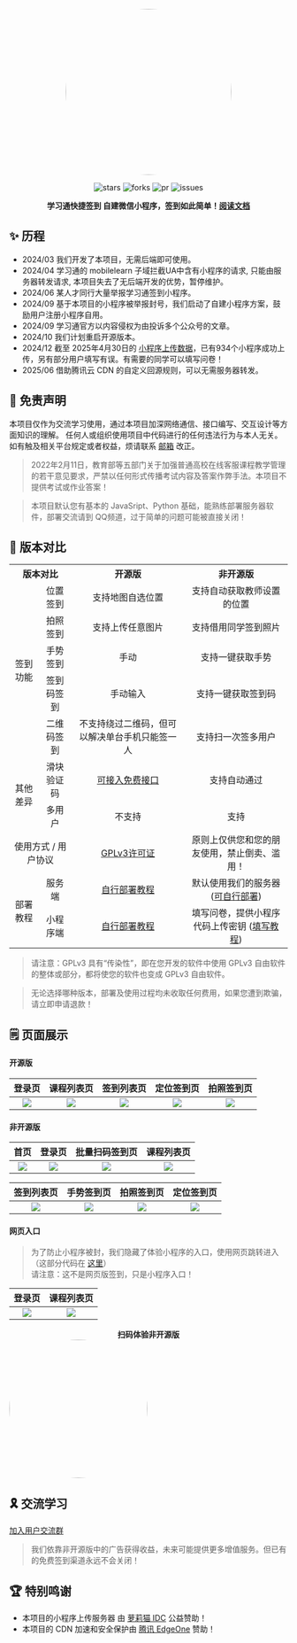 <center><div align="center">

<img src="https://avatars.githubusercontent.com/u/163529042?v=4" width="300" height="300" style="border-radius: 50%"></img>

<img alt="stars" src="https://img.shields.io/github/stars/Misaka-1314/Chaoxing-MiniProgram.svg?style=for-the-badge&label=Stars&logo=undertale&logoColor=orange&color=orange"/></img>
<img alt="forks" src="https://img.shields.io/github/forks/Misaka-1314/Chaoxing-MiniProgram.svg?style=for-the-badge&label=Forks&logo=stackshare&logoColor=f92f60&color=f92f60"/></img>
<img alt="pr" src="https://img.shields.io/github/issues-pr-closed/Misaka-1314/Chaoxing-MiniProgram.svg?style=for-the-badge&label=PR&logo=addthis&logoColor=green&color=0AC18E"/></img>
<img alt="issues" src="https://img.shields.io/github/issues/Misaka-1314/Chaoxing-MiniProgram.svg?style=for-the-badge&label=Issues&logo=openbugbounty&logoColor=e38dff&color=e38dff"/></img>

</div></center>

<div align="center" style="font-weight:bold"><b>学习通快捷签到 自建微信小程序，签到如此简单！<a href="https://doc.micono.eu.org">阅读文档</a></b></div>  

## ✨ 历程

+ 2024/03 我们开发了本项目，无需后端即可使用。
+ 2024/04 学习通的 mobilelearn 子域拦截UA中含有小程序的请求, 只能由服务器转发请求, 本项目失去了无后端开发的优势，暂停维护。
+ 2024/06 某人才同行大量举报学习通签到小程序。
+ 2024/09 基于本项目的小程序被举报封号，我们启动了自建小程序方案，鼓励用户注册小程序自用。
+ 2024/09 学习通官方以内容侵权为由投诉多个公众号的文章。
+ 2024/10 我们计划重启开源版本。
+ 2024/12 截至 2025年4月30日的 [小程序上传数据](http://113.45.185.136:24800)，已有934个小程序成功上传，另有部分用户填写有误。有需要的同学可以填写问卷！
+ 2025/06 借助腾讯云 CDN 的自定义回源规则，可以无需服务器转发。

## 🎃 免责声明

本项目仅作为交流学习使用，通过本项目加深网络通信、接口编写、交互设计等方面知识的理解。
任何人或组织使用项目中代码进行的任何违法行为与本人无关。如有触及相关平台规定或者权益，烦请联系 [邮箱](mailto:complaint@micono.eu.org) 改正。

> 2022年2月11日，教育部等五部门关于加强普通高校在线客服课程教学管理的若干意见要求，严禁以任何形式传播考试内容及答案作弊手法。本项目不提供考试或作业答案！

> 本项目默认您有基本的 JavaSript、Python 基础，能熟练部署服务器软件，部署交流请到 QQ频道，过于简单的问题可能被直接关闭！

## 🎉 版本对比

<table style="text-align: center">
    <tr>
        <th colspan=2>版本对比</th>
        <th>开源版</th>
        <th>非开源版</th>
    </tr>
    <tr>
        <td rowspan=5>签到功能</td>
        <td>位置签到</td>
        <td>支持地图自选位置</td>
        <td>支持自动获取教师设置的位置</td>
    </tr>
    <tr>
        <td>拍照签到</td>
        <td>支持上传任意图片</td>
        <td>支持借用同学签到照片</td>
    </tr>
    <tr>
        <td>手势签到</td>
        <td>手动</td>
        <td>支持一键获取手势</td>
    </tr>
    <tr>
        <td>签到码签到</td>
        <td>手动输入</td>
        <td>支持一键获取签到码</td>
    </tr>
    <tr>
        <td>二维码签到</td>
        <td>不支持绕过二维码，但可以解决单台手机只能签一人</td>
        <td>支持扫一次签多用户</td>
    </tr>
    <tr>
        <td rowspan=2>其他差异</td>
        <td>滑块验证码</td>
        <td><a href="https://github.com/Misaka-1314/Chaoxing-MiniProgram/blob/39c95d5b4a20ce4e8b4f8e3ed7bd038cc15b4490/miniprogram/pages/home/home.js#L165">可接入免费接口</a></td>
        <td>支持自动通过</td>
    </tr>
    <tr>
        <td>多用户</td>
        <td>不支持</td>
        <td>支持</td>
    </tr>
    <tr>
        <td colspan=2>使用方式 / 用户协议</td>
        <td><a href="https://github.com/Misaka-1314/Chaoxing-MiniProgram/blob/main/LICENSE">GPLv3许可证</a></td>
        <td>原则上仅供您和您的朋友使用，禁止倒卖、滥用！</td>
    </tr>
    <tr>
        <td rowspan=2>部署教程</td>
        <td>服务端</td>
        <td><a href="https://doc.micono.eu.org/advance/server.html">自行部署教程</a></td>
        <td>默认使用我们的服务器 (<a href="https://doc.micono.eu.org/advance/server.html">可自行部署</a>)</td>
    </tr>
    <tr>
        <td>小程序端</td>
        <td><a href="https://doc.micono.eu.org/advance/miniprogram.html">自行部署教程</a></td>
        <td>填写问卷，提供小程序代码上传密钥 (<a href="https://doc.micono.eu.org/advance/no-open.html">填写教程</a>)</td>
    </tr>
</table>

> 请注意：GPLv3 具有“传染性”，即在您开发的软件中使用 GPLv3 自由软件的整体或部分，都将使您的软件也变成 GPLv3 自由软件。

> 无论选择哪种版本，部署及使用过程均未收取任何费用，如果您遭到欺骗，请立即申请退款！

## 🗒️ 页面展示

#### 开源版

|                                                        **登录页**                                                        |                                                      **课程列表页**                                                      |                                                      **签到列表页**                                                      |                                                      **定位签到页**                                                      |                                                      **拍照签到页**                                                      |
| :----------------------------------------------------------------------------------------------------------------------: | :----------------------------------------------------------------------------------------------------------------------: | :----------------------------------------------------------------------------------------------------------------------: | :----------------------------------------------------------------------------------------------------------------------: | :----------------------------------------------------------------------------------------------------------------------: |
| <div align="center"> <img src="https://github.com/user-attachments/assets/4e7bbb6b-cde4-4767-860b-f33c4a9fdb9c"/> </div> | <div align="center"> <img src="https://github.com/user-attachments/assets/f7179f80-e0cc-4eb8-bd8e-89b9465fa088"/> </div> | <div align="center"> <img src="https://github.com/user-attachments/assets/1c201277-8374-496f-b986-ea84a1fd659a"/> </div> | <div align="center"> <img src="https://github.com/user-attachments/assets/126dd771-215b-4f6d-a95a-d0c191398b1d"/> </div> | <div align="center"> <img src="https://github.com/user-attachments/assets/dfeab9f7-b155-4514-9519-2a8caf7dae44"/> </div> |

#### 非开源版

|                                                         **首页**                                                         |                                                        **登录页**                                                        |                                                    **批量扫码签到页**                                                    |                                                      **课程列表页**                                                      |
| :----------------------------------------------------------------------------------------------------------------------: | :----------------------------------------------------------------------------------------------------------------------: | :----------------------------------------------------------------------------------------------------------------------: | :----------------------------------------------------------------------------------------------------------------------: |
| <div align="center"> <img src="https://github.com/user-attachments/assets/6d354e43-6a51-4e70-8d3c-e8b53d52e625"/> </div> | <div align="center"> <img src="https://github.com/user-attachments/assets/71ef9c44-309b-489e-9ef7-4f08e3840d91"/> </div> | <div align="center"> <img src="https://github.com/user-attachments/assets/d73b4df3-c43f-4a6a-8f38-46e661654652"/> </div> | <div align="center"> <img src="https://github.com/user-attachments/assets/fb7c4141-330c-483e-8c1f-2461e0361bfb"/> </div> |

|                                                      **签到列表页**                                                      |                                                      **手势签到页**                                                      |                                                      **拍照签到页**                                                      |                                                      **定位签到页**                                                      |
| :----------------------------------------------------------------------------------------------------------------------: | :----------------------------------------------------------------------------------------------------------------------: | :----------------------------------------------------------------------------------------------------------------------: | :----------------------------------------------------------------------------------------------------------------------: |
| <div align="center"> <img src="https://github.com/user-attachments/assets/b3bbd3b8-d359-4c2a-be7d-aa3bce4c47f9"/> </div> | <div align="center"> <img src="https://github.com/user-attachments/assets/e2539952-d160-48ab-a99b-1e70234f16b6"/> </div> | <div align="center"> <img src="https://github.com/user-attachments/assets/63f9c939-7334-4c0b-8efd-d7a3db6d09cf"/> </div> | <div align="center"> <img src="https://github.com/user-attachments/assets/6807e267-10bd-49c0-9ea7-69b778ab5556"/> </div> |

#### 网页入口

> 为了防止小程序被封，我们隐藏了体验小程序的入口，使用网页跳转进入（这部分代码在 [这里](https://github.com/misaka-1314/Chaoxing-MiniProgram/blob/main/web/README.md)）  
> 请注意：这不是网页版签到，只是小程序入口！  

|                                                        **登录页**                                                        |                                                      **课程列表页**                                                      |
| :----------------------------------------------------------------------------------------------------------------------: | :----------------------------------------------------------------------------------------------------------------------: |
| <div align="center"> <img src="https://github.com/user-attachments/assets/25e6c246-3241-4b06-9a44-a9b8f5199f38"/> </div> | <div align="center"> <img src="https://github.com/user-attachments/assets/38596dfc-6212-45d2-b46c-a4aa11cdc241"/> </div> |

<div align="center" style="font-weight:bold">扫码体验非开源版</div>  
<img src="https://cdn.micono.eu.org/image/小程序码/签到小程序.png" width="250" height="250" style="border-radius: 50%"></img>

## 🎗️ 交流学习

[加入用户交流群](https://doc.micono.eu.org/guide/)

> 我们依靠非开源版中的广告获得收益，未来可能提供更多增值服务。但已有的免费签到渠道永远不会关闭！

## 🏆 特别鸣谢

+ 本项目的小程序上传服务器 由 [萝莉猫 IDC](https://www.loricat.cn) 公益赞助！
+ 本项目的 CDN 加速和安全保护由 [腾讯 EdgeOne](https://edgeone.ai/?from=github) 赞助！
